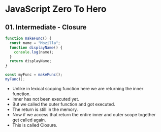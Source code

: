 # JavaScript Zero To Hero

## 01. Intermediate - Closure

```Javascript
function makeFunc() {
  const name = "Mozilla";
  function displayName() {
  	console.log(name);
  }
  return displayName;
}

const myFunc = makeFunc();
myFunc();
```

- Unlike in lexical scoping function here we are returning the inner function.
- Inner has not been executed yet.
- But we called the outer function and got executed.
- The return is still in the memory.
- Now if we access that return the entire inner and outer scope together get called again.
- This is called Closure.
